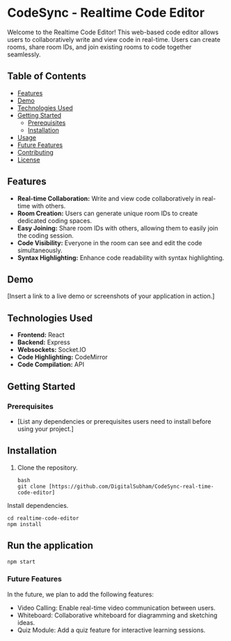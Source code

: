 # CodeSync - Realtime Code Editor

Welcome to the Realtime Code Editor! This web-based code editor allows users to collaboratively write and view code in real-time. Users can create rooms, share room IDs, and join existing rooms to code together seamlessly.

## Table of Contents
- [Features](#features)
- [Demo](#demo)
- [Technologies Used](#technologies-used)
- [Getting Started](#getting-started)
  - [Prerequisites](#prerequisites)
  - [Installation](#installation)
- [Usage](#usage)
- [Future Features](#future-features)
- [Contributing](#contributing)
- [License](#license)

## Features

- **Real-time Collaboration:** Write and view code collaboratively in real-time with others.
- **Room Creation:** Users can generate unique room IDs to create dedicated coding spaces.
- **Easy Joining:** Share room IDs with others, allowing them to easily join the coding session.
- **Code Visibility:** Everyone in the room can see and edit the code simultaneously.
- **Syntax Highlighting:** Enhance code readability with syntax highlighting.

## Demo

[Insert a link to a live demo or screenshots of your application in action.]

## Technologies Used

- **Frontend:** React
- **Backend:** Express
- **Websockets:** Socket.IO
- **Code Highlighting:** CodeMirror
- **Code Compilation:** API

## Getting Started

### Prerequisites

- [List any dependencies or prerequisites users need to install before using your project.]

## Installation

1. Clone the repository.
   ```
   bash
   git clone [https://github.com/DigitalSubham/CodeSync-real-time-code-editor]
   ```


Install dependencies.
```
cd realtime-code-editor
npm install
```

## Run the application

```
npm start
```


### Future Features
In the future, we plan to add the following features:

- Video Calling: Enable real-time video communication between users.
- Whiteboard: Collaborative whiteboard for diagramming and sketching ideas.
- Quiz Module: Add a quiz feature for interactive learning sessions.





